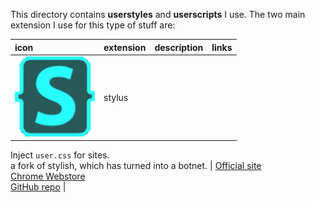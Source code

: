 This directory contains **userstyles** and **userscripts** I use. The two main extension I use for this type of stuff are:  

| icon | extension | description | links |
|:-----|:----------|:------------|:------|
|![](/img/stylusicon.png) | stylus |
Inject `user.css` for sites.  
a fork of stylish, which has turned into a botnet. |
[Official site](.)  
[Chrome Webstore](https://chrome.google.com/webstore/detail/stylus/clngdbkpkpeebahjckkjfobafhncgmne)  
[GitHub repo](.) |
